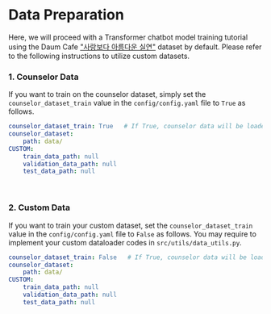 # Data Preparation
Here, we will proceed with a Transformer chatbot model training tutorial using the Daum Cafe ["사랑보다 아름다운 실연"]( http://cafe116.daum.net/_c21_/home?grpid=1bld) dataset by default.
Please refer to the following instructions to utilize custom datasets.

### 1. Counselor Data
If you want to train on the counselor dataset, simply set the `counselor_dataset_train` value in the `config/config.yaml` file to `True` as follows.
```yaml
counselor_dataset_train: True   # If True, counselor data will be loaded automatically.
counselor_dataset:
    path: data/
CUSTOM:
    train_data_path: null
    validation_data_path: null
    test_data_path: null
```
<br>

### 2. Custom Data
If you want to train your custom dataset, set the `counselor_dataset_train` value in the `config/config.yaml` file to `False` as follows.
You may require to implement your custom dataloader codes in `src/utils/data_utils.py`.
```yaml
counselor_dataset_train: False   # If True, counselor data will be loaded automatically.
counselor_dataset:
    path: data/
CUSTOM:
    train_data_path: null
    validation_data_path: null
    test_data_path: null
```